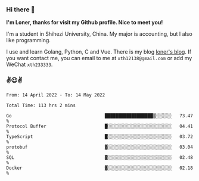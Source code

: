 ### Hi there 👋️

**I'm Loner, thanks for visit my Github profile. Nice to meet you!**

I'm a student in Shihezi University, China. My major is accounting, but I also like programming.

I use and learn Golang, Python, C and Vue. There is my blog [loner's blog](https://www.loner1024.top).  If you want contact me, you can email to me at `xth12138@gmail.com` or add my WeChat `xth233333`.

### ✌️😉✌️

<!--START_SECTION:waka-->

```text
From: 14 April 2022 - To: 14 May 2022

Total Time: 113 hrs 2 mins

Go                                   ██████████████████▒░░░░░░   73.47 %
Protocol Buffer                      █░░░░░░░░░░░░░░░░░░░░░░░░   04.41 %
TypeScript                           █░░░░░░░░░░░░░░░░░░░░░░░░   03.72 %
protobuf                             ▓░░░░░░░░░░░░░░░░░░░░░░░░   03.04 %
SQL                                  ▓░░░░░░░░░░░░░░░░░░░░░░░░   02.48 %
Docker                               ▓░░░░░░░░░░░░░░░░░░░░░░░░   02.18 %
```

<!--END_SECTION:waka-->



